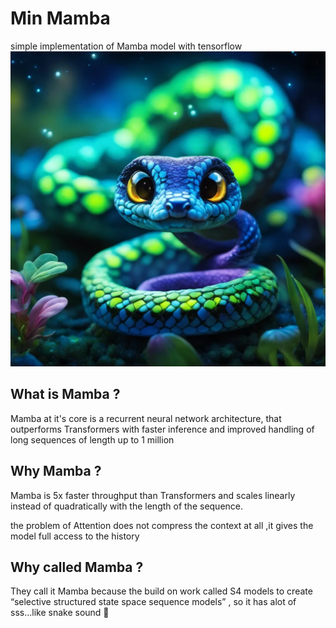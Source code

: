 # Min Mamba
simple implementation of Mamba model with tensorflow
<img src="assets/mamba.png"/>

## What is Mamba ? 
Mamba at it's core is a recurrent neural network architecture, that outperforms Transformers with faster inference and improved handling of long sequences of length up to 1 million

## Why Mamba ? 
Mamba is 5x faster throughput than Transformers and scales linearly instead of quadratically with the length of the sequence.

the problem of Attention does not compress the context at all ,it gives the model full access to the history

## Why called Mamba ?
They call it Mamba because the build on work called S4 models to create “selective structured state space sequence models” , so it has alot of sss...like snake sound 🐍


